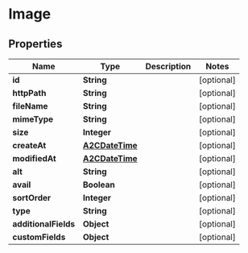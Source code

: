 

# Image

## Properties

Name | Type | Description | Notes
------------ | ------------- | ------------- | -------------
**id** | **String** |  |  [optional]
**httpPath** | **String** |  |  [optional]
**fileName** | **String** |  |  [optional]
**mimeType** | **String** |  |  [optional]
**size** | **Integer** |  |  [optional]
**createAt** | [**A2CDateTime**](A2CDateTime.md) |  |  [optional]
**modifiedAt** | [**A2CDateTime**](A2CDateTime.md) |  |  [optional]
**alt** | **String** |  |  [optional]
**avail** | **Boolean** |  |  [optional]
**sortOrder** | **Integer** |  |  [optional]
**type** | **String** |  |  [optional]
**additionalFields** | **Object** |  |  [optional]
**customFields** | **Object** |  |  [optional]




